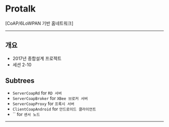 ﻿# Protalk
[CoAP/6LoWPAN 기반 홈네트워크]

* * *

## 개요
* 2017년 종합설계 프로젝트
* 세션 2-10

## Subtrees
- `ServerCoapRd` for `RD 서버`
- `ServerCoapBroker` for `XBee 브로커 서버`
- `ServerCoapProxy` for `프록시 서버`
- `ClientCoapAndroid` for `안드로이드 클라이언트`
- `` for `센서 노드`
- - -

